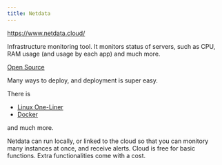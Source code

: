 ```yaml
---
title: Netdata
---
```


https://www.netdata.cloud/

Infrastructure monitoring tool. It monitors status of servers, such as CPU, RAM usage (and usage by each app) and much more. 

[Open Source](https://github.com/netdata/netdata)

Many ways to deploy, and deployment is super easy. 

There is
- [Linux One-Liner](https://learn.netdata.cloud/docs/agent/packaging/installer/methods/kickstart)
- [Docker](https://learn.netdata.cloud/docs/agent/packaging/docker)

and much more. 

Netdata can run locally, or linked to the cloud so that you can monitory many instances at once, and receive alerts. Cloud is free for basic functions. Extra functionalities come with a cost.

